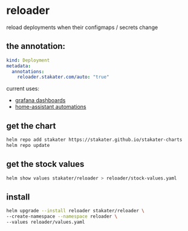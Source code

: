 # reloader

reload deployments when their configmaps / secrets change

## the annotation:

```yaml
kind: Deployment
metadata:
  annotations:
    reloader.stakater.com/auto: "true"
```

current uses:

- [grafana dashboards](/grafana/)
- [home-assistant automations](/home-assistant/)

## get the chart

```bash
helm repo add stakater https://stakater.github.io/stakater-charts
helm repo update
```

## get the stock values

```bash
helm show values stakater/reloader > reloader/stock-values.yaml
```

## install

```bash
helm upgrade --install reloader stakater/reloader \
--create-namespace --namespace reloader \
--values reloader/values.yaml
```
